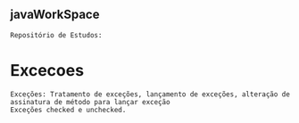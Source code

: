 ## javaWorkSpace
    Repositório de Estudos:
   # Excecoes
    Exceções: Tratamento de exceções, lançamento de exceções, alteração de assinatura de método para lançar exceção
    Exceções checked e unchecked.

